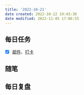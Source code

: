 ```yaml
---
title: '2022-10-21'
date created: 2022-10-22 19:43:38
date modified: 2022-11-05 17:06:55
---
```


## 每日任务

- [x] [邮件](https://email.ustc.edu.cn/coremail/)、[打卡](https://weixine.ustc.edu.cn/2020/login)

## 随笔

## 每日复盘
